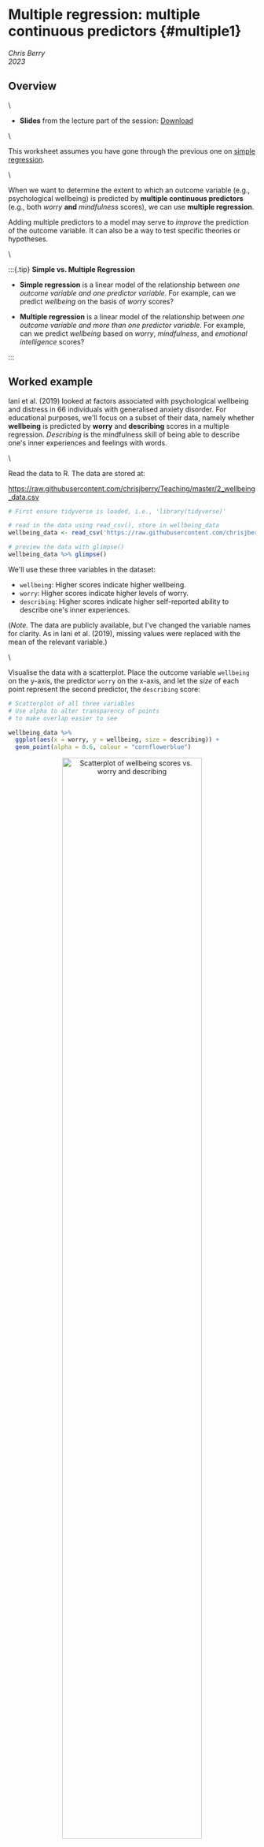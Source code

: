 # Multiple regression: multiple continuous predictors {#multiple1}

*Chris Berry*
\
*2023*




<style>
div.exercise { background-color:#e6f0ff; border-radius: 5px; padding: 20px;}
</style>

<style>
div.tip { background-color:#D5F5E3; border-radius: 5px; padding: 20px;}
</style>


## Overview

\

* **Slides** from the lecture part of the session: [Download](slides/PSYC753_L2_MultipleRegression1.pptx)

\


This worksheet assumes you have gone through the previous one on [simple regression](#simple1). 

\

When we want to determine the extent to which an outcome variable (e.g., psychological wellbeing) is predicted by **multiple continuous predictors** (e.g., both *worry* **and** *mindfulness* scores), we can use **multiple regression**. 

Adding multiple predictors to a model may serve to _improve_ the prediction of the outcome variable. It can also be a way to test specific theories or hypotheses.

\

:::{.tip}
**Simple vs. Multiple Regression**

- **Simple regression** is a linear model of the relationship between *one outcome variable and one predictor variable*. For example, can we predict *wellbeing* on the basis of *worry* scores? 

- **Multiple regression** is a linear model of the relationship between *one outcome variable and more than one predictor variable*. For example, can we predict *wellbeing* based on *worry*, *mindfulness*, and *emotional intelligence* scores? 

:::


## Worked example

Iani et al. (2019) looked at factors associated with psychological wellbeing and distress in 66 individuals with generalised anxiety disorder. For educational purposes, we'll focus on a subset of their data, namely whether **wellbeing** is predicted by **worry** and **describing** scores in a multiple regression. _Describing_ is the mindfulness skill of being able to describe one's inner experiences and feelings with words. 

\

Read the data to R. The data are stored at:

https://raw.githubusercontent.com/chrisjberry/Teaching/master/2_wellbeing_data.csv


```r
# First ensure tidyverse is loaded, i.e., 'library(tidyverse)'

# read in the data using read_csv(), store in wellbeing_data
wellbeing_data <- read_csv('https://raw.githubusercontent.com/chrisjberry/Teaching/master/2_wellbeing_data.csv')
```

```r
# preview the data with glimpse()
wellbeing_data %>% glimpse() 
```

We'll use these three variables in the dataset:

* `wellbeing`: Higher scores indicate higher wellbeing.
* `worry`: Higher scores indicate higher levels of worry.
* `describing`: Higher scores indicate higher self-reported ability to describe one's inner experiences.

(_Note._ The data are publicly available, but I've changed the variable names for clarity. As in Iani et al. (2019), missing values were replaced with the mean of the relevant variable.)


\

Visualise the data with a scatterplot. Place the outcome variable `wellbeing` on the y-axis, the predictor `worry` on the x-axis, and let the _size_ of each point represent the second predictor, the `describing` score:


```r
# Scatterplot of all three variables
# Use alpha to alter transparency of points
# to make overlap easier to see

wellbeing_data %>% 
  ggplot(aes(x = worry, y = wellbeing, size = describing)) +
  geom_point(alpha = 0.6, colour = "cornflowerblue")
```

<div class="figure" style="text-align: center">
<img src="02_multiple_regression_1_files/figure-html/unnamed-chunk-4-1.png" alt="Scatterplot of wellbeing scores vs. worry and describing" width="75%" />
<p class="caption">(\#fig:unnamed-chunk-4)Scatterplot of wellbeing scores vs. worry and describing</p>
</div>

:::{.exercise}

From inspection of the scatterplot:

* Greater `worry` scores tend to be associated with <select class='webex-select'><option value='blank'></option><option value='answer'>lower</option><option value=''>constant</option><option value=''>higher</option></select> `wellbeing` scores.


<div class='webex-solution'><button>Explain</button>

A negative trend between `worry` and `wellbeing` is evident in the scatterplot

</div>


\

* Greater `describing` scores tend to be associated with <select class='webex-select'><option value='blank'></option><option value=''>lower</option><option value=''>constant</option><option value='answer'>higher</option></select> `wellbeing` scores.


<div class='webex-solution'><button>Explain</button>

The size of the `describing` points tend to be larger when `wellbeing` scores are higher.

</div>


\

The above trends are also apparent in the Pearson correlations between variables:


```r
# select the relevant columns from wellbeing_data and 
# use correlate() to obtain the correlations

wellbeing_data %>% 
  select(wellbeing, worry, describing) %>% 
  correlate(method = "pearson")
```
<table>
 <thead>
  <tr>
   <th style="text-align:left;background-color: lightblue !important;"> term </th>
   <th style="text-align:right;background-color: lightblue !important;"> wellbeing </th>
   <th style="text-align:right;background-color: lightblue !important;"> worry </th>
   <th style="text-align:right;background-color: lightblue !important;"> describing </th>
  </tr>
 </thead>
<tbody>
  <tr>
   <td style="text-align:left;background-color: lightblue !important;"> wellbeing </td>
   <td style="text-align:right;background-color: lightblue !important;"> NA </td>
   <td style="text-align:right;background-color: lightblue !important;"> -0.5419352 </td>
   <td style="text-align:right;background-color: lightblue !important;"> 0.5356548 </td>
  </tr>
  <tr>
   <td style="text-align:left;background-color: lightblue !important;"> worry </td>
   <td style="text-align:right;background-color: lightblue !important;"> -0.5419352 </td>
   <td style="text-align:right;background-color: lightblue !important;"> NA </td>
   <td style="text-align:right;background-color: lightblue !important;"> -0.2477970 </td>
  </tr>
  <tr>
   <td style="text-align:left;background-color: lightblue !important;"> describing </td>
   <td style="text-align:right;background-color: lightblue !important;"> 0.5356548 </td>
   <td style="text-align:right;background-color: lightblue !important;"> -0.2477970 </td>
   <td style="text-align:right;background-color: lightblue !important;"> NA </td>
  </tr>
</tbody>
</table>

* The correlation between `wellbeing` and `worry` (to 2 decimal places) is _r_ = <input class='webex-solveme nospaces' size='5' data-answer='["-0.54","-.54"]'/>
* The correlation between `wellbeing` and `describing`  (to 2 decimal places) is _r_ = <input class='webex-solveme nospaces' size='4' data-answer='[".54","0.54"]'/>
* The correlation between the two predictors (`worry` and `describing`)  (to 2 decimal places) is _r_ = <input class='webex-solveme nospaces' size='5' data-answer='["-.25","-0.25"]'/>

:::

\

\


:::{.tip}

**Multiple regression using `lm()`**

To include more than one predictor in a regression model, use the `+` symbol when specifying the model with `lm()`:

`lm(outcome ~ predictor_1 + predictor_2 + predictor_3.... , data = mydata)`

This runs a model of the form:

$Predicted \ outcome = a + b_1(Predictor \ 1) + b_2(Predictor \ 2) + b_3(Predictor \ 3) ...$ 

Note that we don't need to specify the intercept **a** in `lm()` since it is included automatically by R (as is the case with simple regression).

:::

\


```r
# conduct a multiple regression, store it in multiple1
multiple1 <- lm(wellbeing ~ worry + describing, data = wellbeing_data) 

# look at the coefficients
multiple1
```

```
## 
## Call:
## lm(formula = wellbeing ~ worry + describing, data = wellbeing_data)
## 
## Coefficients:
## (Intercept)        worry   describing  
##     70.7306      -0.7708       1.2484
```


* `(Intercept)` is the value of the intercept **a** in the regression equation. Type to two decimal places:<input class='webex-solveme nospaces' size='5' data-answer='["70.73"]'/>
* `worry` is the value of the coefficient $b_1$ for the `worry` predictor. <input class='webex-solveme nospaces' size='5' data-answer='["-0.77"]'/>
* `describing` is the value of the coefficient $b_2$ for the `describing` predictor. <input class='webex-solveme nospaces' size='4' data-answer='["1.25"]'/>

\

The regression equation is therefore written as:

\

  $Predicted\ wellbeing  = 70.73 - 0.77(worry) + 1.25(describing)$



\


### Residual plot

We can obtain a plot of the predicted values vs. the residuals in the same way as for simple regression by using `augment()` in the `broom` package.


```r
augment(multiple1) %>% 
  ggplot(aes(x = .fitted, y = .resid)) +
  geom_hline(yintercept = 0) +
  geom_point()
```

<div class="figure" style="text-align: center">
<img src="02_multiple_regression_1_files/figure-html/unnamed-chunk-8-1.png" alt="Scatterplot of the predicted values vs. residuals" width="60%" />
<p class="caption">(\#fig:unnamed-chunk-8)Scatterplot of the predicted values vs. residuals</p>
</div>

The points seem randomly and evenly distributed around the horizontal, in line with assumptions of homoscedasticity (equal variance of residuals at each predicted value), and independence of residuals. 

\




### Evaluating the model: Bayes Factor

\

:::{.tip}
The Bayes Factor tells us how many more times likely the multiple regression model is, relative to the intercept-only model.
:::

\

Use `lmBF()` to obtain the Bayes Factor for the multiple regression model:


```r
# store the BF for the model in multiple1_BF
multiple1_BF <- lmBF(wellbeing ~ worry + describing, data = data.frame(wellbeing_data))

# show the BF
multiple1_BF
```

```
## Bayes factor analysis
## --------------
## [1] worry + describing : 4190994 ±0%
## 
## Against denominator:
##   Intercept only 
## ---
## Bayes factor type: BFlinearModel, JZS
```

The Bayes Factor for the model is <input class='webex-solveme nospaces' size='4,190,994' data-answer='["4190994"]'/>. This tells us that the model with `worry` and `describing` is over four million times more likely than an `Intercept only` model (one with no predictors). Thus, there's strong evidence that the multiple regression model explains `wellbeing`.

\

### Evaluating the model: R^2^

\

:::{.tip}
R^2^ tells us how much variance in the outcome variable is explained by the multiple regression model.
:::

\

Use `glance()` in the `broom` package to obtain the R^2^ for the model:


```r
glance(multiple1)
```

<div class="kable-table">

<table>
 <thead>
  <tr>
   <th style="text-align:right;"> r.squared </th>
   <th style="text-align:right;"> adj.r.squared </th>
   <th style="text-align:right;"> sigma </th>
   <th style="text-align:right;"> statistic </th>
   <th style="text-align:right;"> p.value </th>
   <th style="text-align:right;"> df </th>
   <th style="text-align:right;"> logLik </th>
   <th style="text-align:right;"> AIC </th>
   <th style="text-align:right;"> BIC </th>
   <th style="text-align:right;"> deviance </th>
   <th style="text-align:right;"> df.residual </th>
   <th style="text-align:right;"> nobs </th>
  </tr>
 </thead>
<tbody>
  <tr>
   <td style="text-align:right;"> 0.4653263 </td>
   <td style="text-align:right;"> 0.4483526 </td>
   <td style="text-align:right;"> 9.393314 </td>
   <td style="text-align:right;"> 27.41444 </td>
   <td style="text-align:right;"> 0 </td>
   <td style="text-align:right;"> 2 </td>
   <td style="text-align:right;"> -239.9547 </td>
   <td style="text-align:right;"> 487.9093 </td>
   <td style="text-align:right;"> 496.6679 </td>
   <td style="text-align:right;"> 5558.763 </td>
   <td style="text-align:right;"> 63 </td>
   <td style="text-align:right;"> 66 </td>
  </tr>
</tbody>
</table>

</div>

* `r.squared` is **R^2^**, the proportion of variance in `wellbeing` explained by the model. Thus, the model explains 0.4653, or 46.53% of the variance in `wellbeing`.
* `adj.r.squared` is the **Adjusted R^2^** value, which is R^2^ adjusted for the sample size and the number of predictors in the model. It is an estimate of R^2^ for the population (not merely the scores we have in the sample), and is always less than R^2^. You'll see researchers reporting either R^2^ or the adjusted R^2^ in the literature. If you're not sure which one to use, report the adjusted R^2^, and say so (e.g., "adjusted R^2^ = 44.83%"). 

The adjusted R^2^ value is 0.4483, so in a report we could say that a model with `worry` and `describing` explains **44.83%** of the variance in `wellbeing`.

\


## Understanding the contribution of individual predictors

:::{.tip}
Because predictor variables are often correlated to a degree, some of the variance they explain in the outcome will be **shared**. A predictor's contribution to a model must therefore only be interpreted _after_ the other predictors in the model have been taken into account. This is explained in more detail below.
:::

### R^2^ in simple vs. multiple regression


In a simple regression of `wellbeing ~ worry`, the variance in `wellbeing` explained by `worry` is **R^2^ = 29.37%**:


```r
s1 <- lm(wellbeing ~ worry, data = wellbeing_data)
glance(s1)
```

<div class="kable-table">

<table>
 <thead>
  <tr>
   <th style="text-align:right;"> r.squared </th>
   <th style="text-align:right;"> adj.r.squared </th>
   <th style="text-align:right;"> sigma </th>
   <th style="text-align:right;"> statistic </th>
   <th style="text-align:right;"> p.value </th>
   <th style="text-align:right;"> df </th>
   <th style="text-align:right;"> logLik </th>
   <th style="text-align:right;"> AIC </th>
   <th style="text-align:right;"> BIC </th>
   <th style="text-align:right;"> deviance </th>
   <th style="text-align:right;"> df.residual </th>
   <th style="text-align:right;"> nobs </th>
  </tr>
 </thead>
<tbody>
  <tr>
   <td style="text-align:right;"> 0.2936938 </td>
   <td style="text-align:right;"> 0.2826578 </td>
   <td style="text-align:right;"> 10.71152 </td>
   <td style="text-align:right;"> 26.61226 </td>
   <td style="text-align:right;"> 2.6e-06 </td>
   <td style="text-align:right;"> 1 </td>
   <td style="text-align:right;"> -249.1416 </td>
   <td style="text-align:right;"> 504.2832 </td>
   <td style="text-align:right;"> 510.8522 </td>
   <td style="text-align:right;"> 7343.15 </td>
   <td style="text-align:right;"> 64 </td>
   <td style="text-align:right;"> 66 </td>
  </tr>
</tbody>
</table>

</div>
\

In a simple regression of `wellbeing ~ describing`, the variance in `wellbeing` explained by `describing` is **R^2^ = 28.69%**


```r
s2 <- lm(wellbeing ~ describing, data = wellbeing_data)
glance(s2)
```

<div class="kable-table">

<table>
 <thead>
  <tr>
   <th style="text-align:right;"> r.squared </th>
   <th style="text-align:right;"> adj.r.squared </th>
   <th style="text-align:right;"> sigma </th>
   <th style="text-align:right;"> statistic </th>
   <th style="text-align:right;"> p.value </th>
   <th style="text-align:right;"> df </th>
   <th style="text-align:right;"> logLik </th>
   <th style="text-align:right;"> AIC </th>
   <th style="text-align:right;"> BIC </th>
   <th style="text-align:right;"> deviance </th>
   <th style="text-align:right;"> df.residual </th>
   <th style="text-align:right;"> nobs </th>
  </tr>
 </thead>
<tbody>
  <tr>
   <td style="text-align:right;"> 0.286926 </td>
   <td style="text-align:right;"> 0.2757842 </td>
   <td style="text-align:right;"> 10.76272 </td>
   <td style="text-align:right;"> 25.75226 </td>
   <td style="text-align:right;"> 3.6e-06 </td>
   <td style="text-align:right;"> 1 </td>
   <td style="text-align:right;"> -249.4563 </td>
   <td style="text-align:right;"> 504.9126 </td>
   <td style="text-align:right;"> 511.4816 </td>
   <td style="text-align:right;"> 7413.512 </td>
   <td style="text-align:right;"> 64 </td>
   <td style="text-align:right;"> 66 </td>
  </tr>
</tbody>
</table>

</div>

\


So, by looking at the (non-adjusted) R^2^ values of our simple and multiple regressions so far, an interesting pattern is evident:

- In the simple regression of `wellbeing ~ worry`, R^2^ = **29.37%**

- In the simple regression of `wellbeing ~ describing`, R^2^ = **28.69%**

- Yet, in a multiple regression of `wellbeing ~ worry + describing`, R^2^ = **46.56%**, which is **_less_** than the sum of R^2^ from the simple regressions (29.37 + 28.69 = 58.06%). 

The reason why the R^2^ values from the simple regressions don't add up to the same value as the R^2^ for the multiple regression is because `worry` and `describing` are *correlated* (_r_ = -0.25, as you obtained earlier). This means that some of the variance that they explain in `wellbeing` is *shared*. 


\

### Venn Diagrams

:::{.tip}
Venn diagrams are useful for understanding the variance that predictors explain in the outcome variable. They are especially useful for understanding R^2^ in multiple regression. Here, I use them to explain why the R^2^ values from simple regressions don't necessarily add up to R^2^ when the same predictors are in a multiple regression.
:::

\

Suppose the rectangle below represents all of the _variance_ in `wellbeing` to be explained.


![](images\Venn1.jpg){width=70%}


The area of the circle below represents the variance in `wellbeing` explained by `worry` in the first simple regression. If this diagram were drawn to scale (it's not!), the area of the circle would be equal to the value of $R^2$ (i.e., 29.37%).


![](images\Venn2.jpg){width=70%}


The part of the rectangle not inside the circle represents the variance in `wellbeing` that is _not_ explained by the model (i.e., the unexplained or _residual_ variance). 

We'll now add `describing` to the model with `worry`. We could represent this on a Venn diagram as follows:

![](images\Venn3.jpg){width=60%}

The correlation is represented as an *overlap* in the circles. Their total area (R^2^ for the multiple regression model = 46.56%) is _less_ than the area they'd explain if there were no overlap (58.06%). 

**This highlights an important point**: Predictors are often correlated to some degree, so in multiple regression it only really makes sense to talk about the contribution a predictor makes _in the context of the other predictors in the model_. That is, a given predictor explains variance in the outcome variable only _after the other predictors in the model have been taken into account_. 

Given that the **unique** contributions of `worry` and `describing` are lower in a multiple regression model, we must ask whether there's evidence that each predictor makes a unique contribution, over an above the other predictor. For example, is there sufficient evidence for a unique contribution of `worry`, once `describing` has been taken into account? If not, we probably wouldn't include it in the model. 

\

### Using Bayes factors to assess the unique contribution of predictors

:::{.tip}
We can compare Bayes Factors to determine whether a given predictor in a multiple regression model makes a unique contribution to the prediction of the outcome variable.
:::

\

First, obtain the Bayes Factor for the model in which `predictor_1` has been left out of the full model. Then obtain the Bayes Factor for model in which `predictor_2` has been left out of the model. Repeat this for as many predictors you have in the model. 

In our example, this involves obtaining the BFs of the model of `wellbeing ~ describing`, and the BF of the model of `wellbeing ~ worry`:


```r
# BF for wellbeing ~ describing
describing_BF <- lmBF(wellbeing ~ describing, data = data.frame(wellbeing_data))

# BF for wellbeing ~ worry
worry_BF <- lmBF(wellbeing ~ worry, data = data.frame(wellbeing_data))
```

We also need the BF for the full model:


```r
# BF for wellbeing ~ worry + describing
# (this is the same as multiple1_BF above, but 
#  with a different name, which will help us see what's going on later)
worry_describing_BF <- lmBF(wellbeing ~ worry + describing, data = data.frame(wellbeing_data))
```

\

:::{.tip}

**Comparing models**

We can use the following general formula to determine whether there's evidence for a more complex version of a model, relative to a simpler model:

`BF_more_complex_model / BF_simpler_model`

That is, we divide the BF for the more complex model by the BF for the simpler one. This then tells us _how many more times more likely the more complex model is, relative to the simpler one._

For example, if `BF_more_complex_model = 10` and `BF_simpler_model = 2`, then the more complex model is five times more likely than the simpler one (because 10 / 2 = 5). There'd be substantial evidence to prefer the more complex model.

:::

\

In our case, we can compare Bayes Factor of the full model (`worry_describing_BF`) with that of our simpler models (`describing_BF`) and (`worry_BF`) in order to determine whether each predictor makes a unique contribution to the full model or not.

\

To determine if there's evidence for the unique contribution of `worry` to the model:

```r
# compare BFs for the full model and one in which worry is left out
worry_describing_BF / describing_BF
```

```
## Bayes factor analysis
## --------------
## [1] worry + describing : 981.4912 ±0%
## 
## Against denominator:
##   wellbeing ~ describing 
## ---
## Bayes factor type: BFlinearModel, JZS
```

The BF for the comparison is **981.49**, indicating that there's substantial evidence that the addition of `worry` to a model containing `describing` improves the model. In other words, there's evidence for a unique contribution of `worry` to the prediction of `wellbeing`.

\

To determine if there's evidence for the unique contribution of `describing` to the model:


```r
# compare the BFs for the full model and one in which describing is left out
worry_describing_BF / worry_BF
```

```
## Bayes factor analysis
## --------------
## [1] worry + describing : 738.4095 ±0%
## 
## Against denominator:
##   wellbeing ~ worry 
## ---
## Bayes factor type: BFlinearModel, JZS
```

The BF comparing the full model with one containing `worry` alone is **738.41**. This indicates that the model with both `worry` and `describing` is over seven hundred times more likely than the model with `worry` alone. The BF is greater than 3, so this indicates substantial evidence for the unique contribution of `describing` to the prediction of `wellbeing`.


Thus, in a multiple regression model, there's substantial evidence that both `worry` and `describing` predict `wellbeing` overall (BF = 4,190,994). There's also substantial evidence that `worry` (BF = 981.49) and `describing` (BF = 738.41) make unique contributions to this model. The model with both predictors included therefore seems justified.


\




## Multicollinearity


:::{.tip}
If the correlation between predictors is very high (greater than _r_ = 0.8 or less than -0.8), this is known as **multicollinearity**. 
:::

\

Multicollinearity can be a problem in multiple regression. Predictors may explain a large amount of variance in the outcome variable, but their 'unique' contribution in a multiple regression may be small. In an extreme scenario, _neither_ predictor makes a unique contribution, even though the overall regression explains a large amount of variance in the outcome variable! On a Venn diagram, the circles representing the predictors would almost completely overlap:


![](images\Venn_multi.jpg){width=75%}


Multicollinearity should be avoided. Therefore, check for extreme correlations between your predictor variables before including them in a multiple regression.

The correlation between the predictor variables in the model of `wellbeing ~ worry + describing` was <input class='webex-solveme nospaces' size='-.25' data-answer='["-0.25"]'/>, and multicollinearity was therefore <select class='webex-select'><option value='blank'></option><option value=''>of concern</option><option value='answer'>of no concern</option><option value=''>not possible to determine</option></select>.

\

:::{.tip}
**How many predictor variables should be included in a model?**

If adding predictors to the regression improves the prediction of the outcome variable, you may think that we can simply keep adding in variables to the model, until all the residual variance has been explained. This seems fine until we learn that if we were to add as many predictors to the model as there are rows in our data (e.g., 66 participants in`wellbeing_data`), then we'd perfectly predict the outcome variable, and have a (non-adjusted) $R^2$ of 100%! This would be true even if the predictors consisted of random values. Our model would clearly be meaningless though. 

We ideally want to explain the outcome variable with relatively few predictors, or for our selection of predictors to be guided by specific hypotheses or theory.
:::


\

## Exercise

:::{.exercise}

Main Exercise

The `wellbeing_data` also contain these columns:

* `gad` : Severity of symptoms of GAD (Generalised Anxiety Disorder). Higher scores indicate greater severity of symptoms.
* `brooding` : Higher scores indicate higher levels of brooding (i.e., being preoccupied with depressing, morbid, or painful memories or thoughts).
* `observing` : Higher scores indicate greater tendency to notice things in one's environment (e.g., smells, sounds, visual elements). It's another measure of mindfulness.

\

**Use multiple regression to investigate the extent to which `brooding` and `observing` predict `gad`. Adapt the code in this worksheet to do the following things (and try not to look at the solution until you've attempted the question):**

\


**1. Visualise the relationship between `gad`, `brooding` and `observing` in a scatterplot.**


<div class='webex-solution'><button>Hint</button>

Pipe `wellbeing_data` to `ggplot()` and use `geom_point()`. Use the `size` option to specify the second predictor variable in `aes()`

</div>
 


<div class='webex-solution'><button>Solution</button>


```r
wellbeing_data %>% 
  ggplot(aes(x = brooding, y = gad, size = observing)) +
  geom_point() +
  xlab("Brooding") + 
  ylab("GAD severity of symptoms score") +
  theme_classic()
```

<div class="figure" style="text-align: center">
<img src="02_multiple_regression_1_files/figure-html/unnamed-chunk-17-1.png" alt="GAD vs. brooding and observing scores" width="50%" />
<p class="caption">(\#fig:unnamed-chunk-17)GAD vs. brooding and observing scores</p>
</div>

In the scatterplot, `observing` could have also been swapped around with `brooding`. Try both ways.

</div>


* Greater `brooding` scores tend to be associated with <select class='webex-select'><option value='blank'></option><option value=''>lower</option><option value=''>no appreciable change in</option><option value='answer'>higher</option></select> `gad` scores.
* Greater `observing` scores tend to be associated with <select class='webex-select'><option value='blank'></option><option value=''>lower</option><option value='answer'>no appreciable change in</option><option value=''>higher</option></select> `gad` scores.

\

**2. Obtain the correlations between `gad`, `brooding`, and `observing`**


<div class='webex-solution'><button>Hint</button>

Pipe the `wellbeing_data` to `select()` and use `correlate()`

</div>
 


<div class='webex-solution'><button>Solution</button>


```r
wellbeing_data %>% 
  select(gad, brooding, observing) %>% 
  correlate(method = "pearson")
```

</div>
 


**State the correlations to two decimal places:** 

* The correlation between the GAD score and brooding is _r_ = <input class='webex-solveme nospaces' size='4' data-answer='["0.60",".60"]'/>
* The correlation between the GAD score and observing is _r_ = <input class='webex-solveme nospaces' size='5' data-answer='["-0.12","-.12"]'/>
* The correlation between brooding and observing is _r_ = <input class='webex-solveme nospaces' size='5' data-answer='["-0.18","-.18"]'/>

\

**Is multicollinearity a concern between the two predictor variables?** <select class='webex-select'><option value='blank'></option><option value=''>yes</option><option value='answer'>no</option><option value=''>cannot determine</option></select>


<div class='webex-solution'><button>Explanation</button>

The correlation between the predictor variables is _r_ = -.18. Although they are weakly correlated, this does not exceed r = -.80, and therefore multicolinearity is not a concern.

</div>


\

**3. Conduct a multiple regression, with `gad` as the outcome variable, and `brooding` and `observing` as the predictor variables**


<div class='webex-solution'><button>Hint</button>

Use `lm()` to specify the simple regression. Store it in `multiple2`.

</div>
 


<div class='webex-solution'><button>Solution</button>


```r
multiple2 <- lm(gad ~ brooding + observing, data = wellbeing_data)
multiple2
```

</div>
 

What is the value of the intercept a (to two decimal places)? <input class='webex-solveme nospaces' size='4' data-answer='["0.07"]'/>

What is the value of the coefficient for `brooding` (to two decimal places)? <input class='webex-solveme nospaces' size='4' data-answer='["0.89"]'/>

What is the value of the coefficient for `observing` (to two decimal places)? <input class='webex-solveme nospaces' size='5' data-answer='["-0.02"]'/>

\

What is the regression equation?

<div class='webex-radiogroup' id='radio_QJQXMYDNIV'><label><input type="radio" autocomplete="off" name="radio_QJQXMYDNIV" value=""></input> <span>Predicted GAD score = 0.07 - 0.89(brooding) + 0.02(observing)</span></label><label><input type="radio" autocomplete="off" name="radio_QJQXMYDNIV" value=""></input> <span>Predicted GAD score = 0.07 + 0.02(brooding) - 0.89(observing)</span></label><label><input type="radio" autocomplete="off" name="radio_QJQXMYDNIV" value="answer"></input> <span>Predicted GAD score = 0.07 + 0.89(brooding) - 0.02(observing)</span></label></div>



\

**4. Obtain R^2^ for the model**

<div class='webex-solution'><button>Hint</button>

Make sure you have stored the regression results (e.g., in `mutliple2`), then use `glance()` with that variable.

</div>



<div class='webex-solution'><button>Solution</button>


```r
glance(multiple2)
```

</div>


What proportion of variance in the GAD score is explained by the model containing `brooding` and `observing`? (Report the adjusted R-squared value as a proportion, to two decimal places) <input class='webex-solveme nospaces' size='4' data-answer='["0.34",".34"]'/>

Report the value of adjusted R-squared as a percentage, to two decimal places: The adjusted R^2^ value is equal to <input class='webex-solveme nospaces' size='5' data-answer='["34.50"]'/>%


\

**5. Obtain the Bayes Factor for the model**

<div class='webex-solution'><button>Hint</button>

Use `lmBF()` to specify the multiple regression model

</div>



<div class='webex-solution'><button>Solution</button>


```r
multiple2_BF <- lmBF(gad ~ brooding + observing, data = data.frame(wellbeing_data))
```

</div>


How many times more likely is the model with  `brooding` and `observing` as a predictor of `gad`, compared to an intercept-only model? (to two decimal places) <input class='webex-solveme nospaces' size='8' data-answer='["26889.69"]'/>

\

**6. Plot the predicted values against the residuals.**


<div class='webex-solution'><button>Hint</button>

Use `augment()` with `ggplot()` and `geom_point()`

</div>




<div class='webex-solution'><button>Solution</button>



```r
augment(multiple2) %>% 
  ggplot(aes(x = .fitted, y = .resid)) + 
  geom_point() + 
  geom_hline(yintercept = 0)
```
  

</div>


**What type of trend is evident between the predicted values and the residuals <select class='webex-select'><option value='blank'></option><option value=''>positive trend</option><option value='answer'>there's no association</option><option value=''>negative association</option></select>**


<div class='webex-solution'><button>Further interpretation</button>

Although there's a slight negative association for lower predicted values, the assumptions of homoscedasticity and independence of residuals appear to be met. You could also try adding the code `+ geom_smooth(method = "lm", se = FALSE)` to your plot to see what the (linear) trend line would actually be.

</div>


\

**7. Using `lmBF()`, determine whether there's evidence for a unique contribution of `brooding` and `observing` to prediction of `gad`**


* The BF associated with the unique contribution of `observing` is <input class='webex-solveme nospaces' size='4' data-answer='["0.19"]'/>

* The BF associated with the unique contribution of `brooding` is <input class='webex-solveme nospaces' size='8' data-answer='["71841.28"]'/>


<div class='webex-solution'><button>Hint 1</button>

* Use `lmBF()` to obtain the BF for both simple regressions and the multiple regression.
* Then use the general formula `BF_more_complex_model / BF_simpler_model` to obtain the BF for the unique contribution of each predictor.

</div>



<div class='webex-solution'><button>Hint 2</button>

To get the BF for the two simple regressions:

`BF_brooding <- lmBF(gad ~ brooding, data = data.frame(wellbeing_data))`

`BF_observing <- lmBF(gad ~ observing, data = data.frame(wellbeing_data))`

\

The multiple regression BF (same as `multiple2_BF`):

`BF_brooding_observing <- lmBF(gad ~ brooding + observing, data = data.frame(wellbeing_data))`

\
Then the BFs for relevant models need to be compared, using: 

`BF_more_complex_model / BF_simpler_model`


</div>



<div class='webex-solution'><button>Solution</button>


```r
# BF for gad ~ brooding
BF_brooding <- lmBF(gad ~ brooding, data = data.frame(wellbeing_data))

# BF for gad ~ observing
BF_observing <- lmBF(gad ~ observing, data = data.frame(wellbeing_data))

# BF for full model
BF_brooding_observing <- lmBF(gad ~ brooding + observing, data = data.frame(wellbeing_data))


# BF for the unique contribution of observing
BF_brooding_observing / BF_brooding

# BF for the unique contribution of brooding
BF_brooding_observing / BF_observing
```



</div>



\

**8. On balance, is there evidence for a model containing both brooding and observing as predictors of GAD scores?**


<div class='webex-solution'><button>Hint</button>

Look at BF for the unique contributions. If the BF is greater than 3, this indicates substantial evidence for the inclusion of that predictor in the model. If the BF is less than 0.33, then there's substantial evidence against its inclusion (the simpler model is preferable). Intermediate BFs are inconclusive, and the predictor should therefore be left out.

</div>



<div class='webex-solution'><button>Solution</button>

Together, `brooding` and `observing` explain 34.50% of the variance in GAD scores (adjusted R^2^), and there was strong evidence for this model, compared to an intercept only model, BF = 26889.69. There was, however, no evidence for a unique contribution of `observing` to the model (BF = 0.19), but there was substantial evidence for a unique contribution of `brooding` to the model, BF = 741841.28, whereby greater GAD scores were associated with higher `brooding` scores. In the interest of parsimony (not making models more complex than they need to be), the results suggest that only `brooding` predicts GAD and `observing` should not be included in the model that also contains `brooding`. 


</div>


:::


\

\

## Further exercises

Not essential. For those confident with everything.

### `regressionBF()`

When determining the BF for the unique contribution of a predictor, as a shortcut, we could have used `regressionBF()`, rather than using `lmBF()` multiple times. `regressionBF()` automatically calculates the BFs for all permutations of a set of predictors in a model. 

For our first model of `wellbeing` on the basis of `worry` and `describing`:


```r
# obtain BFs for all permutations of the model predictors
all_BFs <- regressionBF(wellbeing ~ worry + describing, data = data.frame(wellbeing_data))

# look at the BFs
all_BFs
```

```
## Bayes factor analysis
## --------------
## [1] worry              : 5675.703 ±0%
## [2] describing         : 4270.027 ±0%
## [3] worry + describing : 4190994  ±0%
## 
## Against denominator:
##   Intercept only 
## ---
## Bayes factor type: BFlinearModel, JZS
```

* "[1]" is the BF for the model with `worry` as the sole predictor of `wellbeing`
* "[2]" is the BF for the model with `describing` as the sole predictor of `wellbeing`
* "[3]" is the BF for the model with `worry` and `describing` as predictors

\

Comparing the BF for [3] and [2] will tell us whether there's evidence that `worry` makes a unique contribution.

```r
# compare multiple regression with simple regression 2
all_BFs[3] / all_BFs[2]
```

```
## Bayes factor analysis
## --------------
## [1] worry + describing : 981.4912 ±0%
## 
## Against denominator:
##   wellbeing ~ describing 
## ---
## Bayes factor type: BFlinearModel, JZS
```

The BF for this comparison is **981.49**, which matches the BF for the unique contribution of `describing` calculated earlier.

\

Comparing the BF for [3] and [1] will therefore tell us whether there's evidence that `describing` makes a unique contribution to the model:


```r
# compare the BF for [3] and [1]
all_BFs[3] / all_BFs[1]
```

```
## Bayes factor analysis
## --------------
## [1] worry + describing : 738.4095 ±0%
## 
## Against denominator:
##   wellbeing ~ worry 
## ---
## Bayes factor type: BFlinearModel, JZS
```

The BF for this comparison is **738.41**, which matches the BF for the unique contribution of `describing` calculated earlier.

\

Thus, the BFs derived by this method are the same as when we used `lmBF()` in the main section of the worksheet.

\

:::{.exercise}

Further exercise 1

Use `regressionBF()` to obtain the BFs for the unique contribution of `brooding` and `observation` in the model in the Main Exercise (i.e., `gad ~ brooding + observation`), and check that they are the same as the ones produced when you used `lmBF()`

:::

\


### Predicting new data

As with simple regression, we can use `augment()` to predict what the outcome variable would be, given new data. For example, for a new individual with a `worry` score of 20 and `describing` score of 15:


```r
# specify the new data (for each predictor in the model)
new_scores <- tibble(worry = 20, 
                     describing = 15)

# use augment() in the broom package to obtain the prediction
library(broom)
augment(multiple1, newdata = new_scores)
```

<div class="kable-table">

<table>
 <thead>
  <tr>
   <th style="text-align:right;"> worry </th>
   <th style="text-align:right;"> describing </th>
   <th style="text-align:right;"> .fitted </th>
  </tr>
 </thead>
<tbody>
  <tr>
   <td style="text-align:right;"> 20 </td>
   <td style="text-align:right;"> 15 </td>
   <td style="text-align:right;"> 74.03992 </td>
  </tr>
</tbody>
</table>

</div>

`.fitted` contains the predicted `wellbeing` score, and is equal to 74.04. 

\

To derive predictions for several new participants, use `c(score1, score2...)` when specifying the `new_scores`. To add another individual with a `worry` score of 25 and `describing` score of 10


```r
# specify the new data (for both predictors)
new_scores <- tibble(worry = c(20, 25), 
                     describing = c(15, 10))

# use augment() in the broom package for the predictions
augment(multiple1, newdata = new_scores)
```

<div class="kable-table">

<table>
 <thead>
  <tr>
   <th style="text-align:right;"> worry </th>
   <th style="text-align:right;"> describing </th>
   <th style="text-align:right;"> .fitted </th>
  </tr>
 </thead>
<tbody>
  <tr>
   <td style="text-align:right;"> 20 </td>
   <td style="text-align:right;"> 15 </td>
   <td style="text-align:right;"> 74.03992 </td>
  </tr>
  <tr>
   <td style="text-align:right;"> 25 </td>
   <td style="text-align:right;"> 10 </td>
   <td style="text-align:right;"> 63.94410 </td>
  </tr>
</tbody>
</table>

</div>

Each row contains the details for a new person. The `.fitted` column contains the predicted `wellbeing` scores: **74.04** and **63.94**.

\

:::{.exercise}
Predicting data

For the model in the main exercise (i.e., `gad ~ brooding + observing`), what are the predicted values of `gad` for three new individuals with `brooding` scores of 10, 15, and 20, and `observing` scores of 3, 6 and 9, respectively. 

* Predicted GAD of participant 1 (to one decimal place) = <input class='webex-solveme nospaces' size='3' data-answer='["8.9"]'/>
* Predicted GAD of participant 2 (to one decimal place) = <input class='webex-solveme nospaces' size='4' data-answer='["13.2"]'/>
* Predicted GAD of participant 3 (to one decimal place) = <input class='webex-solveme nospaces' size='4' data-answer='["17.6"]'/>


<div class='webex-solution'><button>Solution</button>


```r
new_scores <- tibble(brooding = c(10, 15, 20),
                     observing = c(3, 6, 9))

multiple2 <- lm(gad ~ brooding + observing, data = wellbeing_data)

augment(multiple2, newdata = new_scores)
```

</div>


:::

\

:::{.exercise}

Further exercise

Not essential. Only for if you are _really_ confident with everything.

The variables `attention`, `clarity` and `repair` in the `wellbeing_data` are measures of emotional intelligence. To what extent do these three predictors uniquely explain `wellbeing` in a multiple regression?

* The BF for the unique contribution of `attention` = <input class='webex-solveme nospaces' size='5' data-answer='["81.01"]'/>
* The BF for the unique contribution of `clarity` = <input class='webex-solveme nospaces' size='4' data-answer='["3.84"]'/>
* The BF for the unique contribution of `repair` = <input class='webex-solveme nospaces' size='5' data-answer='["82.36"]'/>



<div class='webex-solution'><button>Hint</button>

Obtain the BF for the full model and the BFs for the models in which each of the predictors have been left out. Compare the BF for the full model with that of the model with the predictor left out in order to obtain the BF for the unique contribution of that predictor.

</div>


\


<div class='webex-solution'><button>Solution</button>


Check correlations:


```r
wellbeing_data %>% 
  select(wellbeing, attention, clarity, repair) %>% 
  correlate(method = "pearson")
```

\ 

Run multiple regression:


```r
multiple3 <- lm(wellbeing ~ attention + clarity + repair, data = wellbeing_data)
```

\

Adjusted R^2^ for the overall model:

```r
glance( multiple3 )
```

\


Using `lmBF()`:


```r
BF_attention_clarity_repair <-
  lmBF(wellbeing ~ attention + clarity + repair, data = data.frame(wellbeing_data))

BF_attention_clarity <-
  lmBF(wellbeing ~ attention + clarity, data = data.frame(wellbeing_data))

BF_attention_repair <-
  lmBF(wellbeing ~ attention + repair, data = data.frame(wellbeing_data))

BF_clarity_repair <-
  lmBF(wellbeing ~ clarity + repair, data = data.frame(wellbeing_data))

# unique contribution of attention
BF_attention_clarity_repair / BF_clarity_repair

# unique contribution of clarity
BF_attention_clarity_repair / BF_attention_repair

# unique contribution of repair
BF_attention_clarity_repair / BF_attention_clarity
```


\

Using `regressionBF()`:


```r
all_BFs <-
  regressionBF(wellbeing ~ attention + clarity + repair, data = data.frame(wellbeing_data))

# look at output
all_BFs

# unique contribution of attention
all_BFs[7] / all_BFs[6]

# unique contribution of clarity
all_BFs[7] / all_BFs[5]

# unique contribution of repair
all_BFs[7] / all_BFs[4]
```
\



</div>




:::

\

## Summary of key points

- Predictors can be added to a model in `lm` using the `+` symbol

  - e.g., `lm(wellbeing ~ worry + describing + predictor_3 + ....)`

- Predictor variables are often _correlated_ to some extent. This can affect the interpretation of individual predictor variables. Venn diagrams can help to understand the unique contributions of predictors 

- In multiple regression, it's important to understand that each predictor makes a contribution to explaining the outcome variable only **after taking into account the other predictors in the model**.

- The Bayes Factor for a multiple regression model tells us how much more likely it is, compared to an intercept-only model. 

- To know whether there's evidence for the unique contribution of a predictor, we have to compare Bayes Factors for the more complex model (which includes it), versus the simpler model (in which the predictor is left out). i.e., `BF_more_complex_model / BF_simpler_model`.

- **Multicollinearity** exists when predictors are highly correlated (_r_ above 0.8 or below -0.8) and should be avoided by dropping one of the predictors.

\

## References

Iani, L., Quinto, R. M., Lauriola, M., Crosta, M. L., & Pozzi, G. (2019). Psychological well-being and distress in patients with generalized anxiety disorder: The roles of positive and negative functioning. _PloS one_, _14_(11), e0225646. https://doi.org/10.1371/journal.pone.0225646





